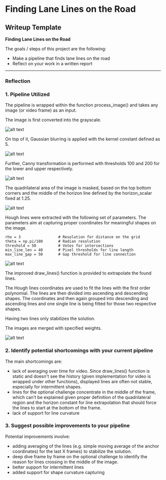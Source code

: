 # **Finding Lane Lines on the Road** 

## Writeup Template

**Finding Lane Lines on the Road**

The goals / steps of this project are the following:
* Make a pipeline that finds lane lines on the road
* Reflect on your work in a written report


[//]: # (Image References)
[image1]: ./examples/grayScale.jpg "Grayscale"
[image2]: ./examples/gaussianBlur.jpg "Gaussian Blur"
[image3]: ./examples/cannyTransform.jpg "Canny Transformation"
[image4]: ./examples/quadrilateralMask.jpg "Quadrilateral Mask"
[image5]: ./examples/houghLines.jpg "Hough Lines"
[image6]: ./examples/weightedImage.jpg "Weighted Image"

---

### Reflection

### 1. Pipeline Utilized

The pipeline is wrapped within the function process_image() and takes any image (or video frame) as an input.

The image is first converted into the grayscale.

![alt text][image1]

On top of it, Gaussian blurring is applied with the kernel constant defined as 5.

![alt text][image2]

Further, Canny transformation is performed with thresholds 100 and 200 for the lower and upper respectively.

![alt text][image3]

The quadrilateral area of the image is masked, based on the top bottom corners and the middle of the horizon line defined by the horizon_scalar fixed at 1.25. 

![alt text][image4]

Hough lines were extracted with the following set of parameters. The parameters aim at capturing proper coordinates for meaningful shapes on the image.

    rho = 3                 # Resolution for distance on the grid
    theta = np.pi/180       # Radian resolution
    threshold = 50          # Votes for intersections
    min_line_len = 40       # Pixel thresholds for line length
    max_line_gap = 50       # Gap threshold for line connection

![alt text][image5]

The improved draw_lines() function is provided to extrapolate the found lines.

The Hough lines coordinates are used to fit the lines with the first order polynomial. The lines are then divided into ascending and descending shapes. The coordinates and then again grouped into descending and ascending lines and one single line is being fitted for those two respective shapes.

Having two lines only stabilizes the solution.

The images are merged with specified weights.

![alt text][image6]


### 2. Identify potential shortcomings with your current pipeline


The main shortcomings are:
- lack of averaging over time for video. Since draw_lines() function is static and doesn't see the history (given implementation for video is wrapped under other functions), displayed lines are often not stable, especially for intermittent shapes.
- lines for the optional challenge concentrate in the middle of the frame, which can't be explained given proper definition of the quadrilateral region and the horizon constant for line extrapolation that should force the lines to start at the bottom of the frame.
- lack of support for line curvature


### 3. Suggest possible improvements to your pipeline

Potential improvements involve:
- adding averaging of the lines (e.g. simple moving average of the anchor coordinates) for the last X frames) to stabilize the solution.
- deep dive frame by frame on the optional challenge to identify the reason for lines crossing in the middle of the image.
- better support for intermittent lines
- added support for shape curvature capturing
